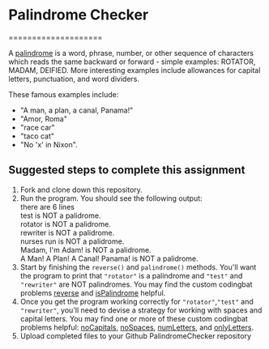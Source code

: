 # Palindrome Checker
====================

A [palindrome](http://en.wikipedia.org/wiki/Palindrome)  is a word, phrase, number, or other sequence of characters which reads the same backward or forward - simple examples: ROTATOR, MADAM, DEIFIED. More interesting examples include allowances for capital letters, punctuation, and word dividers.

These famous examples include: 
- "A man, a plan, a canal, Panama!"
- "Amor, Roma"
- "race car"
- "taco cat"
- "No 'x' in Nixon".

Suggested steps to complete this assignment
-------------------------------------------

1. Fork and clone down this repository.
2. Run the program. You should see the following output:  
there are 6 lines  
test is NOT a palidrome.  
rotator is NOT a palidrome.  
rewriter is NOT a palidrome.  
nurses run is NOT a palidrome.  
Madam, I'm Adam! is NOT a palidrome.  
A Man! A Plan! A Canal! Panama! is NOT a palidrome.  
3. Start by finishing the `reverse()` and `palindrome()` methods. You'll want the program to print that `"rotator"` is a palindrome and `"test"` and `"rewriter"` are NOT palindromes. You may find the custom codingbat problems [reverse](https://codingbat.com/prob/p260931?parent=/home/chandru.narayan@bush.edu/palindrome) and [isPalindrome](https://codingbat.com/prob/p205423?parent=/home/chandru.narayan@bush.edu/palindrome) helpful.
5. Once you get the program working correctly for `"rotator"`,`"test"` and `"rewriter"`, you'll need to devise a strategy for working with spaces and capital letters. You may find one or more of these custom codingbat problems helpful:  [noCapitals](https://codingbat.com/prob/p259800?parent=/home/chandru.narayan@bush.edu/palindrome), [noSpaces](https://codingbat.com/prob/p240112?parent=/home/chandru.narayan@bush.edu/palindrome), [numLetters](https://codingbat.com/prob/p285953?parent=/home/chandru.narayan@bush.edu/palindrome), and  [onlyLetters](https://codingbat.com/prob/p274283?parent=/home/chandru.narayan@bush.edu/palindrome).
6. Upload completed files to your Github PalindromeChecker repository
